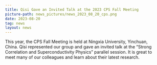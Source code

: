 ```yaml
---
title: Qisi Gave an Invited Talk at the 2023 CPS Fall Meeting
picture-path: news_pictures/news_2023_08_20_cps.png
date: 2023-08-20
tag: news
layout: news
---
```


This year, the CPS Fall Meeting is held at Ningxia University, Yinchuan, China. Qisi represented our group and gave an invited talk at the “Strong Correlation and Superconductivity Physics” parallel session. It is great to meet many of our colleagues and learn about their latest research.


